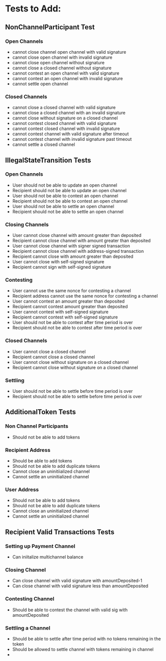 # Tests to Add:

## NonChannelParticipant Test

### Open Channels
* cannot close channel open channel with valid signature  
* cannot close open channel with invalid signature 
* cannot close open channel without signature   
* cannot close a closed channel without signature  
* cannot contest an open channel with valid signature 
* cannot contest an open channel with invalid signature 
* cannot settle open channel 

### Closed Channels 
* cannot close a closed channel with valid signature 
* cannot close a closed channel with an invalid signature 
* cannot close without signature on a closed channel 
* cannot contest closed channel with valid signature 
* cannot contest closed channel with invalid signature 
* cannot contest channel with valid signature after timeout 
* cannot contest channel with invalid signature past timeout 
* cannot settle a closed channel 

## IllegalStateTransition Tests 

### Open Channels
* User should not be able to update an open channel 
* Recipient should not be able to update an open channel 
* User should not be able to contest an open channel 
* Recipient should not be able to contest an open channel 
* User should not be able to settle an open channel 
* Recipient should not be able to settle an open channel 

### Closing Channels 
* User cannot close channel with amount greater than deposited  
* Recipient cannot close channel with amount greater than deposited
* User cannot close channel with signer signed transaction  
* Recipient cannot close channel with address-signed transaction  
* Recipient cannot close with amount greater than deposited  
* User cannot close with self-signed signature
* Recipient cannot sign with self-signed signature 

### Contesting 
* User cannot use the same nonce for contesting a channel 
* Recipient address cannot use the same nonce for contesting a channel  
* User cannot contest an amount greater than deposited 
* Recipient cannot contest amount greater than deposited 
* User cannot contest with self-signed signature 
* Recipient cannot contest with self-signed signature  
* User should not be able to contest after time period is over 
* Recipient should not be able to contest after time period is over 

### Closed Channels 
* User cannot close a closed channel 
* Recipient cannot close a closed channel 
* User cannot close without signature on a closed channel 
* Recipient cannot close without signature on a closed channel  

### Settling 
* User should not be able to settle before time period is over 
* Recipient should not be able to settle before time period is over   

## AdditionalToken Tests 

### Non Channel Participants  
* Should not be able to add tokens 

### Recipient Address  
* Should be able to add tokens 
* Should not be able to add duplicate tokens 
* Cannot close an uninitiialized channel 
* Cannot settle an uninitialized channel

### User Address 
* Should not be able to add tokens  
* Should not be able to add duplicate tokens  
* Cannot close an uninitialized channel 
* Cannot settle an uninitialized channel

## Recipient Valid Transactions Tests 

### Setting up Payment Channel
* Can iniitalize multichannel balance 

### Closing Channel 
* Can close channel with valid signature with amountDeposited-1   
* Can close channel with valid signature less than amountDeposited

### Contesting Channel
* Should be able to contest the channel with valid sig with amountDeposited  

### Settling a Channel 
* Should be able to settle after time period with no tokens remaining in the token  
* Should be allowed to settle channel with tokens remaining in channel 
* 
